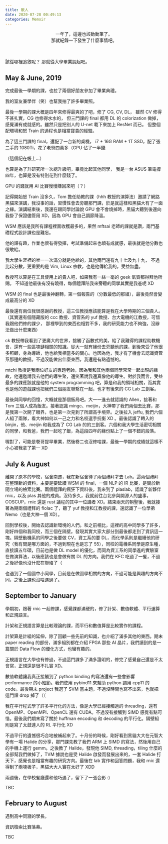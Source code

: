 ```yaml
---
title: 散人
date: 2020-07-28 00:49:13
categories: Memoir
---
```


<center>
一年了，這邊也該動動筆了。<br>
那就紀錄一下發生了什麼事情吧。
</center>


<!-- more -->


<br><br>
該從哪裡追敘呢？
那就從大學畢業說起吧。

## May & June, 2019

完成最後一學期的課，也拉了兩個好朋友參加了畢業典禮。

我的室友兼學伴（笑）也幫我拍了許多畢業照。

最後一學期的課大概是四年來修得最爽的了吧，修了 CG, CV, DL，
雖然 CV 修得不甚扎實，CG 也修得水水的，
但三門課的 final 都用 DL 的 colorization 做掉，
感覺滿有成就感的。雖然只是把別人的 U-net 載下來加上 ResNet 而已。
但整個配環境和怒 Train 的過程也是相當寶貴的經驗。

為了這三門課的 final，還配了一台新的桌機，
i7 + 16G RAM + 1T SSD，配了張二手的 1080Ti，花了老爸四萬多（GPU 佔了一半錢

（這個記在帳上...）

也算是為了升研究所一次總升級吧，畢竟比起其他同學，
我是一台 ASUS 筆電撐四年，也算是沒有特別花到什麼錢了。

GPU 的錢就用 AI 比賽慢慢賺回來吧（？）

記得開始怒 Train 沒多久，Tom 擔任助教的課（hhh 教授的演算法）邀請了網路黑貓來演講，我沒事的話，習慣性會去旁聽那門課，於是就這樣和黑貓大有了一面之緣。演講結束後，我還在跟同學討論說 GPU 會不會燒掉時，黑貓大聽到後還向我掛了保證儘管用 XD，因為 GPU 會自己調節降溫。

WSM 應該是我所有課程裡面收穫最多的，果然 mftsai 老師的課就是讚，兩門基礎程式設計課也是難忘。

他的課有趣，作業也很有得發揮，考試準備起來也頗有成就感，最後就是他分數也很敢給。

我大學生涯裡的唯一一次滿分就是他給的，其他兩門還有九十七及九十九，
不過比起分數，更重要的是 Vim, Linux 宗教，也是他傳給我的，受益無盡。

教授可以算是在工具使用上的貴人吧，如果我有一絲一毫的 geek 氣質都得拜他所賜。
不知道他最後有沒有曉得，每個禮拜陪我來旁聽的同學其實是我爸呢 XD

WSM 的 final 也是最後神翻轉，第一個報告的（分數最低的那組），最後竟然會變成最高分的 XD

最後還有兩位我很感謝的教授，這三位教授應該能算是我在大學時期的三個貴人。
（其實還有個隱藏版的 ccc 教授、資管系的 yuf 教授、台大電機的江教授，可惜我跟他們修的課少，
那裡學到的東西也相對不多，我的研究能力也不夠強，沒辦法做出什麼東西）

ck 教授帶我看到了更廣大的世界，接觸了函數式的美，給了我難得的課程助教機會，還有一些區塊鏈相關的知識。從大一就有緣份去旁聽他的課，到後來受了他很多照顧，身為導師，他也給我相當多的關心。也因為他，我才有了機會去認識資管系那邊的教授。不過沒能做出什麼東西，我還是有點遺憾的。

mtchi 教授是我兩位好友的專題老師，因為我和其他兩個同學常常一起出現的緣故，他還邀請我去他們的導生聚，還笑著說我還真像他的導生。對於我而言，受益最多的課應該就是他的 system programming 吧，算是和我的領域相關，而其實也是他的遊戲課也把我們三個朋友聯繫在一起，也才有後來的 CG Lab 三劍客。

最後與同學的回憶，大概就是那個飯局吧。大一一進去就認識的 Allen，接著和 Tom 三個人成為飯友。接著認識 mingc、meijin，大神帶了我們兩個去比賽，那是我第一次開了眼界，也是第一次見到了所謂高手境界。之後拉入 jeffu, 我們六個人組了兩隊，看大神如何以一己之力和名校選手抗衡 XD 。最後認識了轉入的 binjin，他、meijin 和我成為了 CG Lab 的的三劍客。六個和我大學生活密切相關的同學，和我爸，我們一起吃了飯，為這段四年的緣份點上了一個不錯的段落。

喔對了，可能是卷哥提早畢業，然後卷二也沒修啥課，最後一學期的成績就這樣不小心被我拿了第一 XD

## July & August

離開了原本的學校，宿舍南遷，我在新宿舍待了兩個禮拜才去 Lab。這兩個禮拜在整理新的資料，主要是要延續 WSM 的 final，一個 NLP 的 IR 比賽，是關於新聞立場的檢索比賽。兩個禮拜的瘋狂下資料後，我來到了 plaslab，認識了新夥伴 rnic，以及 plas 其他的成員。沒待多久，我就前往台北參與開源人的盛事，COSCUP，rnic 還是 rust 議程的其中一位講者 XD。結束兩天的朝聖後，我就接著為期兩個禮拜的 flolac 了，聽了 yuf 教授和江教授的課，還認識了一位學弟 Nemo（也是大神一個 XD）。

回到學校後，開始去認識新環境的人們。和之前相比，這裡的高中同學多了許多，剛好四個和我同校，而三個在隔壁。發現其實大家大部分到最後都走到了資訊這一塊。隔壁動機系的同學之後要做 CV，資工系的要 DL，而化學系則是繼續他的研究（我有問是哪方面的，不過到現在也是忘了 55），同校的電機系同學是原生種，直接讀五年碩，目前也是做 DL model 的優化，而同為資工系的同學進的實驗室在做演算法，以後應該也是會做有關 DL 的方向。我們在 KFC 吃過了一餐，不過之後好像也沒什麼在聯絡了（

也遇到了一個國中小同學，目前是在做圖學相關的方向，不過可能是興趣的方向不同，之後上課也沒啥遇過了。

## September to January

學期初，跟著 rnic 一起修課，感覺課都滿硬的，修了計架、數值軟體、平行運算和正規語言。

計架和正規語言算是比較理論的課，而平行和數值算是比較實作的課程。

計架算是計組的延伸，除了回顧一些先前的知識，也介紹了滿多其他的東西。期末 paper reading 的部份，滿多組別都在介紹 FPGA 那些 AI 晶片，我們讀到的是一篇關於 Data Flow 的優化方式，也蠻有趣的。

正規語言在大學也有修過，不過這門課多了滿多證明的，修完了感覺自己還是不太會寫，正規還是很不扎實 XD。

數值軟體讓我真正接觸到了 python binding 的寫法還有一些會影響 performance 的小細節。我們使用 pybind11 來幫助 python 調用 cpp11 的 code。最後期末 project 我選了 SVM 當主題，不過沒時間也寫不出來，也就把這門課 drop 掉了（（

我在平行程式學了許多平行化的方法，像是大學已經接觸過的 threading，還有 OpenMP、OpenMPI、OpenCL 還有 CUDA。不過沒有接觸到 SIMD 感覺有點可惜。最後我們期末寫了關於 huffman encoding 和 decoding 的平行化。隔壁組則是寫了太鼓達人的 RL 平行化 XD

不過平行的遺憾很巧合地被補起來了。十月份的時候，剛好看到黑貓大大在元智大學有一場 Halide 的分享，那門課先教了我們 ARM 上 SIMD 的寫法，然後用自己的手機上運行 gemm。之後教了 Halide，發現他 SIMD, threading，tiling 什麼的全部幫我們做掉了，TVM 據說也是受 Halide 啟發而發展出來的，一套 Halide 打天下，感覺也是相當有趣的研究方向。最後在 lab 實作和回答問題，我和 rnic 還得到了兩塊板子，黑貓大大人實在太好了 XDD

兩週後，在學校餐廳還和他巧遇了，留下了一張合影 :)

TBC

## February to August

遇到高中同寢的學長。

資訊檢索比賽落幕。

TBC
